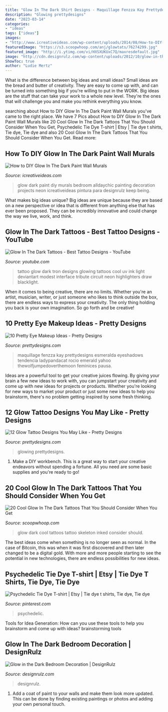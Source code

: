 ```yaml
---
title: "Glow In The Dark Shirt Designs - Maquillage Fenzza Kay Prettydesigns Esmeralda Eyeshadows Tendencia Ladypandacat Rocio Emerald Yahoo Thewolfjumpedoverthemoon Feminices Pausa"
description: "Glowing prettydesigns"
date: "2023-03-14"
categories:
- "ideas"
tags: ["ideas"]
images:
- "http://www.icreativeideas.com/wp-content/uploads/2014/08/How-to-DIY-Glow-In-The-Dark-Paint-Wall-Murals-3.jpg"
featuredImage: "https://s3.scoopwhoop.com/anj/glowtats/76274299.jpg"
featured_image: "http://i.ytimg.com/vi/HXSXUKUxC7Q/maxresdefault.jpg"
image: "http://cdn.designrulz.com/wp-content/uploads/2012/10/glow-in-the-dark-12.jpg"
ShowToc: true
author: "Ludie Mertz"
---
```



What is the difference between big ideas and small ideas?
Small ideas are the bread and butter of creativity. They are easy to come up with, and can be turned into something big if you're willing to put in the WORK. Big ideas are the stuff that can take your work to a whole new level. They're the ones that will challenge you and make you rethink everything you know.

	

		
searching about How to DIY Glow In The Dark Paint Wall Murals you've came to the right place. We have 7 Pics about How to DIY Glow In The Dark Paint Wall Murals like 20 Cool Glow In The Dark Tattoos That You Should Consider When You Get, Psychedelic Tie Dye T-shirt | Etsy | Tie dye t shirts, Tie dye, Tie dye and also 20 Cool Glow In The Dark Tattoos That You Should Consider When You Get. Read more:
		
    
## How To DIY Glow In The Dark Paint Wall Murals

<img loading=lazy src="http://www.icreativeideas.com/wp-content/uploads/2014/08/How-to-DIY-Glow-In-The-Dark-Paint-Wall-Murals-3.jpg" onerror="this.onerror=null;this.src='https://tse3.mm.bing.net/th?id=OIP.X6OVRxcvUS_oiGgJd98qmAHaLI&amp;pid=15.1';" alt="How to DIY Glow In The Dark Paint Wall Murals">

_Source: icreativeideas.com_

>glow dark paint diy murals bedroom alldaychic painting decoration projects neon icreativeideas pintura para designrulz keep being. 

	

What makes big ideas unique?
Big ideas are unique because they are based on a new perspective or idea that is different from anything else that has ever been proposed. They can be incredibly innovative and could change the way we live, work, and think.

    
## Glow In The Dark Tattoos - Best Tattoo Designs - YouTube

<img loading=lazy src="http://i.ytimg.com/vi/HXSXUKUxC7Q/maxresdefault.jpg" onerror="this.onerror=null;this.src='https://tse2.mm.bing.net/th?id=OIP.gQXAdzBchV8p7RrGU4KtOAHaE8&amp;pid=15.1';" alt="Glow In The Dark Tattoos - Best Tattoo Designs - YouTube">

_Source: youtube.com_

>tattoo glow dark tron designs glowing tattoos cool uv ink light deviantart modest interface tribute circuit neon highlighters draw blacklight. 

	

When it comes to being creative, there are no limits. Whether you're an artist, musician, writer, or just someone who likes to think outside the box, there are endless ways to express your creativity. The only thing holding you back is your own imagination. So go forth and be creative!

    
## 10 Pretty Eye Makeup Ideas - Pretty Designs

<img loading=lazy src="https://www.prettydesigns.com/wp-content/uploads/2015/01/Green-Eye-Makeup.jpg" onerror="this.onerror=null;this.src='https://tse2.mm.bing.net/th?id=OIP.5we44QCtUlO2DS308Z3R7AHaMx&amp;pid=15.1';" alt="10 Pretty Eye Makeup Ideas - Pretty Designs">

_Source: prettydesigns.com_

>maquillage fenzza kay prettydesigns esmeralda eyeshadows tendencia ladypandacat rocio emerald yahoo thewolfjumpedoverthemoon feminices pausa. 

	

Ideas are a powerful tool to get your creative juices flowing. By giving your brain a few new ideas to work with, you can jumpstart your creativity and come up with new ideas for projects or products. Whether you're looking for new ways to market your product or just some new ideas to help you brainstorm, there's no problem getting inspired by some fresh thinking.

    
## 12 Glow Tattoo Designs You May Like - Pretty Designs

<img loading=lazy src="http://www.prettydesigns.com/wp-content/uploads/2015/01/Horrible-Glow-Tattoo.jpg" onerror="this.onerror=null;this.src='https://tse3.mm.bing.net/th?id=OIP.b7uykwtQDGVVLB8-iN3RcgHaNx&amp;pid=15.1';" alt="12 Glow Tattoo Designs You May Like - Pretty Designs">

_Source: prettydesigns.com_

>glowing prettydesigns. 

	

1. Make a DIY workbench. This is a great way to start your creative endeavors without spending a fortune. All you need are some basic supplies and you're ready to go!

    
## 20 Cool Glow In The Dark Tattoos That You Should Consider When You Get

<img loading=lazy src="https://s3.scoopwhoop.com/anj/glowtats/76274299.jpg" onerror="this.onerror=null;this.src='https://tse4.mm.bing.net/th?id=OIP.ch5WfzkyemheYPQldcEE-AHaJ4&amp;pid=15.1';" alt="20 Cool Glow In The Dark Tattoos That You Should Consider When You Get">

_Source: scoopwhoop.com_

>glow dark cool tattoos tattoo skeleton inked consider should. 

	

The best ideas come when something is no longer seen as normal. In the case of Bitcoin, this was when it was first discovered and then later changed to be a digital gold. With more and more people starting to see the potential in new technologies, there are endless possibilities for new ideas.

    
## Psychedelic Tie Dye T-shirt | Etsy | Tie Dye T Shirts, Tie Dye, Tie Dye

<img loading=lazy src="https://i.pinimg.com/736x/ba/9e/2d/ba9e2d9cda40573cf2a3a9214aab54ac--tie-dye-t-shirts-psychedelic.jpg" onerror="this.onerror=null;this.src='https://tse4.mm.bing.net/th?id=OIP.DziE6dlyBOWvHONZl_H9TAHaI1&amp;pid=15.1';" alt="Psychedelic Tie Dye T-shirt | Etsy | Tie dye t shirts, Tie dye, Tie dye">

_Source: pinterest.com_

>psychedelic. 

	

Tools for Idea Generation: How can you use these tools to help you brainstorm and come up with ideas?
brainstorming tools 
    
## Glow In The Dark Bedroom Decoration | DesignRulz

<img loading=lazy src="http://cdn.designrulz.com/wp-content/uploads/2012/10/glow-in-the-dark-12.jpg" onerror="this.onerror=null;this.src='https://tse2.mm.bing.net/th?id=OIP.HTtkEct1vVo44S_MvhReegHaD7&amp;pid=15.1';" alt="Glow in the Dark Bedroom Decoration | DesignRulz">

_Source: designrulz.com_

>designrulz. 

	

1. Add a coat of paint to your walls and make them look more updated. This can be done by finding existing paintings or photos and adding your own personal touch. 

